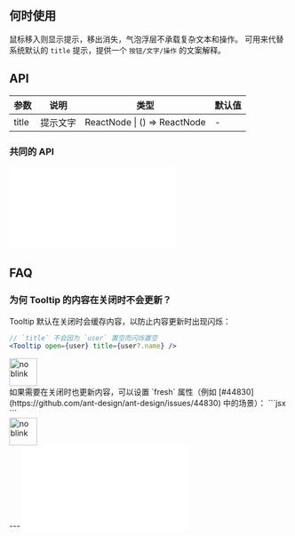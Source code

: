 ## 何时使用
鼠标移入则显示提示，移出消失，气泡浮层不承载复杂文本和操作。
可用来代替系统默认的 `title` 提示，提供一个 `按钮/文字/操作` 的文案解释。
## API
| 参数  | 说明     | 类型                         | 默认值 |
| ----- | -------- | ---------------------------- | ------ |
| title | 提示文字 | ReactNode \| () => ReactNode | -      |
### 共同的 API
<embed src="./shared/sharedProps.zh-CN.md"></embed>
## FAQ
### 为何 Tooltip 的内容在关闭时不会更新？
Tooltip 默认在关闭时会缓存内容，以防止内容更新时出现闪烁：
```jsx
// `title` 不会因为 `user` 置空而闪烁置空
<Tooltip open={user} title={user?.name} />
```
<div>
<img alt="no blink" height="50" src="https://mdn.alipayobjects.com/huamei_7uahnr/afts/img/A*KVx7QLOYwVsAAAAAAAAAAAAADrJ8AQ/original" />
</div>
如果需要在关闭时也更新内容，可以设置 `fresh` 属性（例如 [#44830](https://github.com/ant-design/ant-design/issues/44830) 中的场景）：
```jsx
<Tooltip open={user} title={user?.name} fresh />
```
<div>
<img alt="no blink" height="50" src="https://mdn.alipayobjects.com/huamei_7uahnr/afts/img/A*rUbsR4xWpMsAAAAAAAAAAAAADrJ8AQ/original" />
</div>
---
<!-- 请确保在 FAQ 最后 -->
<embed src="./shared/sharedFAQ.zh-CN.md"></embed>
